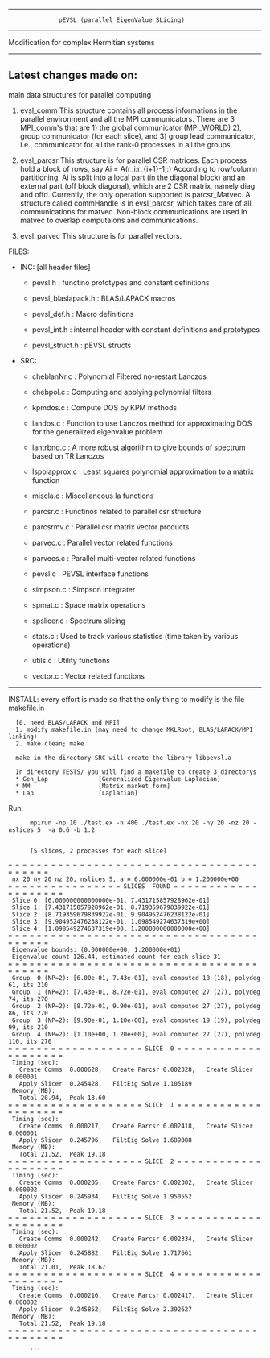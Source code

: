 -----------------------------------------------------------------------
                  pEVSL (parallel EigenValue SLicing)

-----------------------------------------------------------------------
Modification for complex Hermitian systems

-----------------------------------------------------------------------
  Latest changes made on: 
-----------------------------------------------------------------------

main data structures for parallel computing

1. evsl_comm 
   This structure contains all process informations in the parallel environment
   and all the MPI communicators. There are 3 MPI_comm's that are 1) the global communicator
   (MPI_WORLD) 2), group communicator (for each slice), and 3) group lead communicator, i.e., 
   communicator for all the rank-0 processes in all the groups

2. evsl_parcsr 
   This structure is for parallel CSR matrices. Each process hold a block of rows, say Ai = A(r_i:r_{i+1}-1,:) 
   According to row/column partitioning, Ai is split into a local part (in the diagonal block) and an external part
   (off block diagonal), which are 2 CSR matrix, namely diag and offd.
   Currently, the only operation supported is parcsr_Matvec. A structure called commHandle is in evsl_parcsr, which takes care
   of all communications for matvec. Non-block communications are used in matvec to overlap computaions and communications.

3. evsl_parvec 
   This structure is for parallel vectors. 

FILES:
  * INC: [all header files]
    * pevsl.h               :   functino prototypes and constant definitions

    * pevsl_blaslapack.h    :   BLAS/LAPACK macros

    * pevsl_def.h           :   Macro definitions

    * pevsl_int.h           :   internal header with constant definitions and prototypes

    * pevsl_struct.h        :   pEVSL structs

  * SRC:	
    * cheblanNr.c	    :  Polynomial Filtered no-restart Lanczos

    * chebpol.c	    :  Computing and applying polynomial filters

    * kpmdos.c	    :  Compute DOS by KPM methods

    * landos.c	    :  Function to use Lanczos method for approximating DOS for the generalized eigenvalue problem

    * lantrbnd.c	    :  A more robust algorithm to give bounds of spectrum based on TR Lanczos

    * lspolapprox.c	:  Least squares polynomial approximation to a matrix function

    * miscla.c	    :  Miscellaneous la functions

    * parcsr.c	    :  Functinos related to parallel csr structure

    * parcsrmv.c	    :  Parallel csr matrix vector products

    * parvec.c	    :  Parallel vector related functions

    * parvecs.c	    :  Parallel multi-vector related functions

    * pevsl.c	        :  PEVSL interface functions

    * simpson.c	    :  Simpson integrater

    * spmat.c	        :  Space matrix operations

    * spslicer.c	    :  Spectrum slicing

    * stats.c	        :  Used to track various statistics (time taken by various operations)

    * utils.c	        :  Utility functions

    * vector.c	    :  Vector related functions 
- - - - - - - - - - - - - - - - - - - - - - - - - - - - - - - - -

INSTALL:
     every effort is made so that the only thing to modify is the file
     makefile.in
          

      
      [0. need BLAS/LAPACK and MPI]
      1. modify makefile.in (may need to change MKLRoot, BLAS/LAPACK/MPI linking)
      2. make clean; make

      make in the directory SRC will create the library libpevsl.a

      In directory TESTS/ you will find a makefile to create 3 directorys
      * Gen_Lap              [Generalized Eigenvalue Laplacian]
      * MM                   [Matrix market form]
      * Lap                  [Laplacian]

Run:
```
      mpirun -np 10 ./test.ex -n 400 ./test.ex -nx 20 -ny 20 -nz 20 -nslices 5  -a 0.6 -b 1.2


      [5 slices, 2 processes for each slice]

= = = = = = = = = = = = = = = = = = = = = = = = = = = = = = = = = = = = = = = = =
 nx 20 ny 20 nz 20, nslices 5, a = 6.000000e-01 b = 1.200000e+00
= = = = = = = = = = = = = = = = SLICES  FOUND = = = = = = = = = = = = = = = = = = = =
 Slice 0: [6.000000000000000e-01, 7.431715857928962e-01]
 Slice 1: [7.431715857928962e-01, 8.719359679839922e-01]
 Slice 2: [8.719359679839922e-01, 9.904952476238122e-01]
 Slice 3: [9.904952476238122e-01, 1.098549274637319e+00]
 Slice 4: [1.098549274637319e+00, 1.200000000000000e+00]
= = = = = = = = = = = = = = = = = = = = = = = = = = = = = = = = = = = = = = = = =
 Eigenvalue bounds: (0.000000e+00, 1.200000e+01)
 Eigenvalue count 126.44, estimated count for each slice 31
= = = = = = = = = = = = = = = = = = = = = = = = = = = = = = = = = = = = = = = = =
 Group  0 (NP=2): [6.00e-01, 7.43e-01], eval computed 18 (18), polydeg  61, its 210
 Group  1 (NP=2): [7.43e-01, 8.72e-01], eval computed 27 (27), polydeg  74, its 270
 Group  2 (NP=2): [8.72e-01, 9.90e-01], eval computed 27 (27), polydeg  86, its 270
 Group  3 (NP=2): [9.90e-01, 1.10e+00], eval computed 19 (19), polydeg  99, its 210
 Group  4 (NP=2): [1.10e+00, 1.20e+00], eval computed 27 (27), polydeg 110, its 270
= = = = = = = = = = = = = = = = = = = SLICE  0 = = = = = = = = = = = = = = = = = = = =
 Timing (sec):
   Create Comms  0.000628,   Create Parcsr 0.002328,   Create Slicer 0.000001
   Apply Slicer  0.245428,   FiltEig Solve 1.105189
 Memory (MB):
   Total 20.94,  Peak 18.60 
= = = = = = = = = = = = = = = = = = = SLICE  1 = = = = = = = = = = = = = = = = = = = =
 Timing (sec):
   Create Comms  0.000217,   Create Parcsr 0.002418,   Create Slicer 0.000001
   Apply Slicer  0.245796,   FiltEig Solve 1.689088
 Memory (MB):
   Total 21.52,  Peak 19.18 
= = = = = = = = = = = = = = = = = = = SLICE  2 = = = = = = = = = = = = = = = = = = = =
 Timing (sec):
   Create Comms  0.000205,   Create Parcsr 0.002302,   Create Slicer 0.000002
   Apply Slicer  0.245934,   FiltEig Solve 1.950552
 Memory (MB):
   Total 21.52,  Peak 19.18 
= = = = = = = = = = = = = = = = = = = SLICE  3 = = = = = = = = = = = = = = = = = = = =
 Timing (sec):
   Create Comms  0.000242,   Create Parcsr 0.002334,   Create Slicer 0.000002
   Apply Slicer  0.245882,   FiltEig Solve 1.717661
 Memory (MB):
   Total 21.01,  Peak 18.67 
= = = = = = = = = = = = = = = = = = = SLICE  4 = = = = = = = = = = = = = = = = = = = =
 Timing (sec):
   Create Comms  0.000216,   Create Parcsr 0.002417,   Create Slicer 0.000002
   Apply Slicer  0.245852,   FiltEig Solve 2.392627
 Memory (MB):
   Total 21.52,  Peak 19.18 
= = = = = = = = = = = = = = = = = = = = = = = = = = = = = = = = = = = = = = = = = = =

      ```
